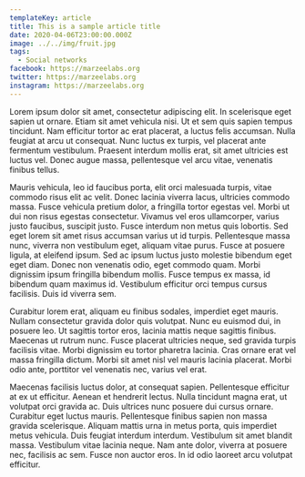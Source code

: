```yaml
---
templateKey: article
title: This is a sample article title
date: 2020-04-06T23:00:00.000Z
image: ../../img/fruit.jpg
tags:
  - Social networks
facebook: https://marzeelabs.org
twitter: https://marzeelabs.org
instagram: https://marzeelabs.org
---
```


Lorem ipsum dolor sit amet, consectetur adipiscing elit. In scelerisque eget sapien ut ornare. Etiam sit amet vehicula nisi. Ut et sem quis sapien tempus tincidunt. Nam efficitur tortor ac erat placerat, a luctus felis accumsan. Nulla feugiat at arcu ut consequat. Nunc luctus ex turpis, vel placerat ante fermentum vestibulum. Praesent interdum mollis erat, sit amet ultricies est luctus vel. Donec augue massa, pellentesque vel arcu vitae, venenatis finibus tellus.

Mauris vehicula, leo id faucibus porta, elit orci malesuada turpis, vitae commodo risus elit ac velit. Donec lacinia viverra lacus, ultricies commodo massa. Fusce vehicula pretium dolor, a fringilla tortor egestas vel. Morbi ut dui non risus egestas consectetur. Vivamus vel eros ullamcorper, varius justo faucibus, suscipit justo. Fusce interdum non metus quis lobortis. Sed eget lorem sit amet risus accumsan varius ut id turpis. Pellentesque massa nunc, viverra non vestibulum eget, aliquam vitae purus. Fusce at posuere ligula, at eleifend ipsum. Sed ac ipsum luctus justo molestie bibendum eget eget diam. Donec non venenatis odio, eget commodo quam. Morbi dignissim ipsum fringilla bibendum mollis. Fusce tempus ex massa, id bibendum quam maximus id. Vestibulum efficitur orci tempus cursus facilisis. Duis id viverra sem.

Curabitur lorem erat, aliquam eu finibus sodales, imperdiet eget mauris. Nullam consectetur gravida dolor quis volutpat. Nunc eu euismod dui, in posuere leo. Ut sagittis tortor eros, lacinia mattis neque sagittis finibus. Maecenas ut rutrum nunc. Fusce placerat ultricies neque, sed gravida turpis facilisis vitae. Morbi dignissim eu tortor pharetra lacinia. Cras ornare erat vel massa fringilla dictum. Morbi sit amet nisl vel mauris lacinia placerat. Morbi odio ante, porttitor vel venenatis nec, varius vel erat.

Maecenas facilisis luctus dolor, at consequat sapien. Pellentesque efficitur at ex ut efficitur. Aenean et hendrerit lectus. Nulla tincidunt magna erat, ut volutpat orci gravida ac. Duis ultrices nunc posuere dui cursus ornare. Curabitur eget luctus mauris. Pellentesque finibus sapien non massa gravida scelerisque. Aliquam mattis urna in metus porta, quis imperdiet metus vehicula. Duis feugiat interdum interdum. Vestibulum sit amet blandit massa. Vestibulum vitae lacinia neque. Nam ante dolor, viverra at posuere nec, facilisis ac sem. Fusce non auctor eros. In id odio laoreet arcu volutpat efficitur.
